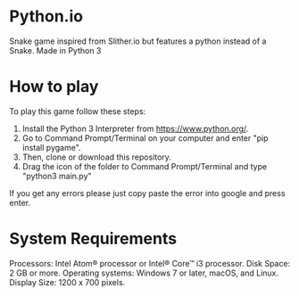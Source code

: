 # Python.io
Snake game inspired from Slither.io but features a python instead of a Snake. Made in Python 3

# How to play
To play this game follow these steps:
  1. Install the Python 3 Interpreter from https://www.python.org/.
  2. Go to Command Prompt/Terminal on your computer and enter "pip install pygame".
  3. Then, clone or download this repository.
  4. Drag the icon of the folder to Command Prompt/Terminal and type "python3 main.py"

If you get any errors please just copy paste the error into google and press enter.

# System Requirements
Processors: Intel Atom® processor or Intel® Core™ i3 processor.
Disk Space: 2 GB or more.
Operating systems: Windows 7 or later, macOS, and Linux.
Display Size: 1200 x 700 pixels.
